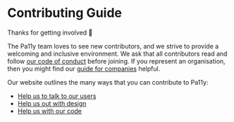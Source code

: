 
Contributing Guide
==================

Thanks for getting involved :tada:

The Pa11y team loves to see new contributors, and we strive to provide a welcoming and inclusive environment. We ask that all contributors read and follow [our code of conduct][code-of-conduct] before joining. If you represent an organisation, then you might find our [guide for companies][companies] helpful.

Our website outlines the many ways that you can contribute to Pa11y:

  - [Help us to talk to our users][communications]
  - [Help us out with design][designers]
  - [Help us with our code][developers]



[code-of-conduct]: http://pa11y.org/contributing/code-of-conduct/
[communications]: http://pa11y.org/contributing/communications/
[companies]: http://pa11y.org/contributing/companies/
[designers]: http://pa11y.org/contributing/designers/
[developers]: http://pa11y.org/contributing/developers/
